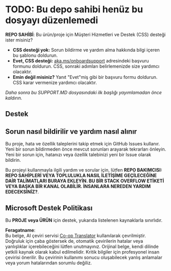 <!--
CO_OP_TRANSLATOR_METADATA:
{
  "original_hash": "50518c351b4501f2649aeaba31c2592e",
  "translation_date": "2025-07-12T07:30:00+00:00",
  "source_file": "SUPPORT.md",
  "language_code": "tr"
}
-->
# TODO: Bu depo sahibi henüz bu dosyayı düzenlemedi

**REPO SAHİBİ**: Bu ürün/proje için Müşteri Hizmetleri ve Destek (CSS) desteği ister misiniz?

- **CSS desteği yok:** Sorun bildirme ve yardım alma hakkında bilgi içeren bu şablonu doldurun.
- **Evet, CSS desteği:** [aka.ms/onboardsupport](https://aka.ms/onboardsupport) adresindeki başvuru formunu doldurun. CSS, sonraki adımları belirlemenizde size yardımcı olacaktır.
- **Emin değil misiniz?** Yanıt "Evet"miş gibi bir başvuru formu doldurun. CSS karar vermenize yardımcı olacaktır.

*Daha sonra bu SUPPORT.MD dosyasındaki ilk başlığı yayımlamadan önce kaldırın.*

## Destek

## Sorun nasıl bildirilir ve yardım nasıl alınır  

Bu proje, hata ve özellik taleplerini takip etmek için GitHub Issues kullanır. Yeni bir sorun bildirmeden önce mevcut sorunları arayarak tekrarları önleyin. Yeni bir sorun için, hatanızı veya özellik talebinizi yeni bir Issue olarak bildirin.

Bu projeyi kullanmayla ilgili yardım ve sorular için, lütfen **REPO BAKIMCISI: REPO SAHİPLERİ VEYA TOPLULUKLA NASIL İLETİŞİME GEÇİLECEĞİNE DAİR TALİMATLARI BURAYA EKLEYİN. BU BİR STACK OVERFLOW ETİKETİ VEYA BAŞKA BİR KANAL OLABİLİR. İNSANLARA NEREDEN YARDIM EDECEKSİNİZ?**.

## Microsoft Destek Politikası  

Bu **PROJE veya ÜRÜN** için destek, yukarıda listelenen kaynaklarla sınırlıdır.

**Feragatname**:  
Bu belge, AI çeviri servisi [Co-op Translator](https://github.com/Azure/co-op-translator) kullanılarak çevrilmiştir. Doğruluk için çaba göstersek de, otomatik çevirilerin hatalar veya yanlışlıklar içerebileceğini lütfen unutmayınız. Orijinal belge, kendi dilinde yetkili kaynak olarak kabul edilmelidir. Kritik bilgiler için profesyonel insan çevirisi önerilir. Bu çevirinin kullanımı sonucu oluşabilecek yanlış anlamalar veya yorum hatalarından sorumlu değiliz.